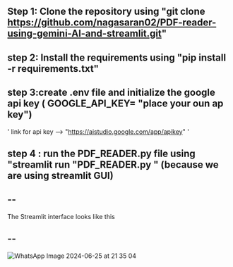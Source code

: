 ## Step 1: Clone the repository using "git clone https://github.com/nagasaran02/PDF-reader-using-gemini-AI-and-streamlit.git"
## step 2: Install the requirements using "pip install -r requirements.txt"
## step 3:create .env file and initialize the google api key  ( GOOGLE_API_KEY= "place your oun ap key")
'
link for api key --> "https://aistudio.google.com/app/apikey"
'
## step 4 : run the PDF_READER.py file using "streamlit run "PDF_READER.py " (because we are using streamlit GUI)

## --
The Streamlit interface looks like this 
## --

![WhatsApp Image 2024-06-25 at 21 35 04](https://github.com/nagasaran02/PDF-reader-using-gemini-AI-and-streamlit/assets/125739408/102435b8-99b9-4fce-b8f6-22721f39891d)
